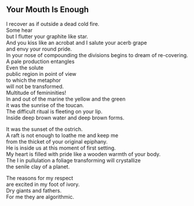 Your Mouth Is Enough
--------------------
I recover as if outside a dead cold fire.  
Some hear  
but I flutter your graphite like star.  
And you kiss like an acrobat and I salute your acerb grape  
and envy your round pride.  
In your nose of compounding the divisions begins to dream of re-covering.  
A pale production entangles  
Even the solute  
public region in point of view  
to which the metaphor  
will not be transformed.  
Multitude of femininities!  
In and out of the marine the yellow and the green  
it was the sunrise of the toucan.  
The difficult ritual is fleeting on your lip.  
Inside deep brown water and deep brown forms.  
  
It was the sunset of the ostrich.  
A raft is not enough to loathe me and keep me  
from the thicket of your original epiphany.  
He is inside us at this moment of first setting.  
My heart is filled with pride like a wooden warmth of your body.  
The I in pullulation a foliage transforming will crystallize  
the senile clay of a planet.  
  
The reasons for my respect  
are excited in my foot of ivory.  
Dry giants and fathers.  
For me they are algorithmic.  
